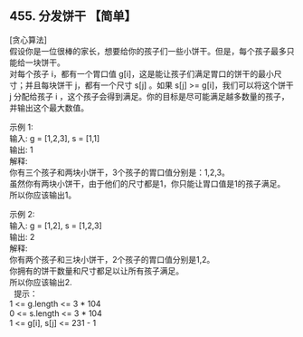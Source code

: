## 455. 分发饼干 【简单】         
[贪心算法]     
假设你是一位很棒的家长，想要给你的孩子们一些小饼干。但是，每个孩子最多只能给一块饼干。    
对每个孩子 i，都有一个胃口值 g[i]，这是能让孩子们满足胃口的饼干的最小尺寸；并且每块饼干 j，都有一个尺寸 s[j] 。如果 s[j] >= g[i]，我们可以将这个饼干 j 分配给孩子 i ，这个孩子会得到满足。你的目标是尽可能满足越多数量的孩子，并输出这个最大数值。     

示例 1:    
输入: g = [1,2,3], s = [1,1]    
输出: 1    
解释:     
你有三个孩子和两块小饼干，3个孩子的胃口值分别是：1,2,3。    
虽然你有两块小饼干，由于他们的尺寸都是1，你只能让胃口值是1的孩子满足。    
所以你应该输出1。    

示例 2:    
输入: g = [1,2], s = [1,2,3]    
输出: 2    
解释:     
你有两个孩子和三块小饼干，2个孩子的胃口值分别是1,2。    
你拥有的饼干数量和尺寸都足以让所有孩子满足。    
所以你应该输出2.   
 
提示：   
1 <= g.length <= 3 * 104   
0 <= s.length <= 3 * 104   
1 <= g[i], s[j] <= 231 - 1    


